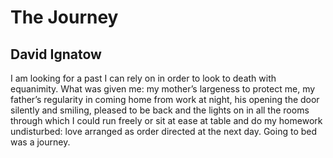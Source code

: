 # The Journey
## David Ignatow
I am looking for a past
I can rely on
in order to look to death
with equanimity.
What was given me:
my mother’s largeness
to protect me,
my father’s regularity
in coming home from work
at night, his opening the door
silently and smiling,
pleased to be back
and the lights on
in all the rooms
through which I could run
freely or sit at ease
at table and do my homework
undisturbed: love arranged
as order directed at the next day.
Going to bed was a journey.